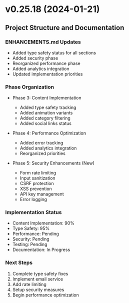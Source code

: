 # v0.25.18 (2024-01-21)

## Project Structure and Documentation

### ENHANCEMENTS.md Updates
- Added type safety status for all sections
- Added security phase
- Reorganized performance phase
- Added analytics integration
- Updated implementation priorities

### Phase Organization
- Phase 3: Content Implementation
  - Added type safety tracking
  - Added animation variants
  - Added category filtering
  - Added social links status

- Phase 4: Performance Optimization
  - Added error tracking
  - Added analytics integration
  - Reorganized priorities

- Phase 5: Security Enhancements (New)
  - Form rate limiting
  - Input sanitization
  - CSRF protection
  - XSS prevention
  - API key management
  - Error logging

### Implementation Status
- Content Implementation: 90%
- Type Safety: 95%
- Performance: Pending
- Security: Pending
- Testing: Pending
- Documentation: In Progress

### Next Steps
1. Complete type safety fixes
2. Implement email service
3. Add rate limiting
4. Setup security measures
5. Begin performance optimization
